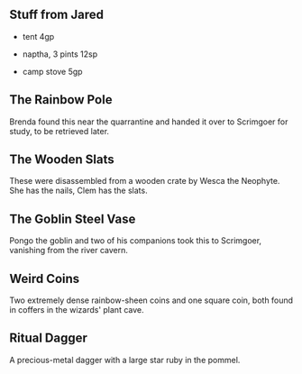 ## Stuff from Jared

* tent 4gp

* naptha, 3 pints 12sp

* camp stove 5gp


## The Rainbow Pole

Brenda found this near the quarrantine and handed it over to Scrimgoer for
study, to be retrieved later.

## The Wooden Slats

These were disassembled from a wooden crate by Wesca the Neophyte.  She has the
nails, Clem has the slats.

## The Goblin Steel Vase

Pongo the goblin and two of his companions took this to Scrimgoer, vanishing
from the river cavern.

## Weird Coins

Two extremely dense rainbow-sheen coins and one square coin, both found in
coffers in the wizards' plant cave.

## Ritual Dagger

A precious-metal dagger with a large star ruby in the pommel.
